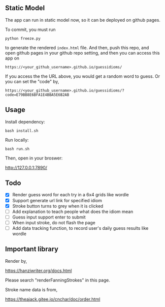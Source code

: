 ## Static Model

The app can run in static model now, so it can be deployed on github pages.

To commit, you must run

    python freeze.py

to generate the rendered `index.html` file. And then, push this repo, and open github pages in your github repo setting, and then you can access this app on

    https://<your_github_username>.github.io/guessidioms/

If you access the the URL above, you would get a random word to guess. Or you can set the "code" by,

    https://<your_github_username>.github.io/guessidioms/?code=E79BB8E6BFA1E4BBA5E6B2AB

## Usage

Install dependency:

    bash install.sh

Run locally:

    bash run.sh

Then, open in your broswer:

http://127.0.0.1:7890/

## Todo

- [x] Render guess word for each try in a 6x4 grids like wordle
- [x] Support generate url link for specified idiom
- [x] Stroke button turns to grey when it is clicked
- [ ] Add explanation to teach people what does the idiom mean
- [ ] Guess input support enter to submit
- [ ] When input stroke, do not flash the page
- [ ] Add data tracking function, to record user's daily guess results like wordle

## Important library

Render by,

https://hanziwriter.org/docs.html

Please search "renderFanningStrokes" in this page.

Stroke name data is from,

https://theajack.gitee.io/cnchar/doc/order.html
